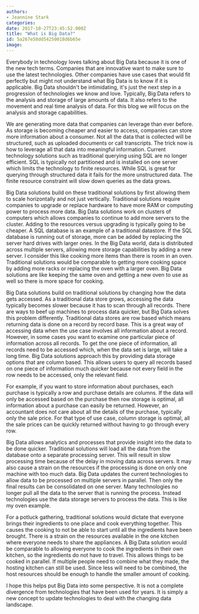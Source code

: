```yaml
---
authors:
- Jeannine Stark
categories:
date: 2017-10-27T23:45:52.000Z
title: "What is Big Data?"
id: 5a267e58dd54250018d6b65e
image: 
---
```


Everybody in technology loves talking about Big Data because it is one of the new tech terms. Companies that are innovative want to make sure to use the latest technologies. Other companies have use cases that would fit perfectly but might not understand what Big Data is to know if it is applicable. Big Data shouldn't be intimidating, it's just the next step in a progression of technologies we know and love. Typically, Big Data refers to the analysis and storage of large amounts of data. It also refers to the movement and real time analysis of data. For this blog we will focus on the analysis and storage capabilities.

We are generating more data that companies can leverage than ever before. As storage is becoming cheaper and easier to access, companies can store more information about a consumer. Not all the data that is collected will be structured, such as uploaded documents or call transcripts. The trick now is how to leverage all that data into meaningful information. Current technology solutions such as traditional querying using SQL are no longer efficient. SQL is typically not partitioned and is installed on one server which limits the technology to finite resources. While SQL is great for querying through structured data it fails for the more unstructured data. The finite resource constraint will slow down queries as the data grows.

Big Data solutions build on these traditional solutions by first allowing them to scale horizontally and not just vertically. Traditional solutions require companies to upgrade or replace hardware to have more RAM or computing power to process more data. Big Data solutions work on clusters of computers which allows companies to continue to add more servers to the cluster. Adding to the resources versus upgrading is typically going to be cheaper. A SQL database is an example of a traditional datastore. If the SQL database is running out of storage, more can be added by replacing the server hard drives with larger ones. In the Big Data world, data is distributed across multiple servers, allowing more storage capabilities by adding a new server. I consider this like cooking more items than there is room in an oven. Traditional solutions would be comparable to getting more cooking space by adding more racks or replacing the oven with a larger oven. Big Data solutions are like keeping the same oven and getting a new oven to use as well so there is more space for cooking.

Big Data solutions build on traditional solutions by changing how the data gets accessed. As a traditional data store grows, accessing the data typically becomes slower because it has to scan through all records. There are ways to beef up machines to process data quicker, but Big Data solves this problem differently. Traditional data stores are row based which means returning data is done on a record by record base. This is a great way of accessing data when the use case involves all information about a record. However, in some cases you want to examine one particular piece of information across all records. To get the one piece of information, all records need to be accessed which, when the data set is large, will take a long time. Big Data solutions approach this by providing data storage options that are column based. This allows users to query all records based on one piece of information much quicker because not every field in the row needs to be accessed, only the relevant field.

For example, if you want to store information about purchases, each purchase is typically a row and purchase details are columns. If the data will only be accessed based on the purchase then row storage is optimal, all information about a purchase can easily be returned. However, an accountant does not care about all the details of the purchase, typically only the sale price. For that type of use case, column storage is optimal, all the sale prices can be quickly returned without having to go through every row.

Big Data allows analytics and processes that provide insight into the data to be done quicker. Traditional solutions will load all the data from the database onto a separate processing server. This will result in slow processing time because of the delay in moving data across servers. It may also cause a strain on the resources if the processing is done on only one machine with too much data. Big Data updates the current technologies to allow data to be processed on multiple servers in parallel. Then only the final results can be consolidated on one server. Many technologies no longer pull all the data to the server that is running the process. Instead technologies use the data storage servers to process the data. This is like my oven example.

For a potluck gathering, traditional solutions would dictate that everyone brings their ingredients to one place and cook everything together. This causes the cooking to not be able to start until all the ingredients have been brought. There is a strain on the resources available in the one kitchen where everyone needs to share the appliances. A Big Data solution would be comparable to allowing everyone to cook the ingredients in their own kitchen, so the ingredients do not have to travel. This allows things to be cooked in parallel. If multiple people need to combine what they made, the hosting kitchen can still be used. Since less will need to be combined, the host resources should be enough to handle the smaller amount of cooking.

I hope this helps put Big Data into some perspective. It is not a complete divergence from technologies that have been used for years. It is simply a new concept to update technologies to deal with the changing data landscape.
